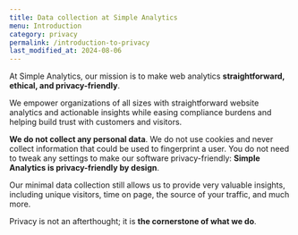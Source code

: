 ```yaml
---
title: Data collection at Simple Analytics
menu: Introduction
category: privacy
permalink: /introduction-to-privacy
last_modified_at: 2024-08-06
---
```


At Simple Analytics, our mission is to make web analytics **straightforward, ethical, and privacy-friendly**. 

We empower organizations of all sizes with straightforward website analytics and actionable insights while easing compliance burdens and helping build trust with customers and visitors.

**We do not collect any personal data**. We do not use cookies and never collect information that could be used to fingerprint a user. You do not need to tweak any settings to make our software privacy-friendly: **Simple Analytics is privacy-friendly by design**.

Our minimal data collection still allows us to provide very valuable insights, including unique visitors, time on page, the source of your traffic, and much more. 

Privacy is not an afterthought; it is **the cornerstone of what we do**.
